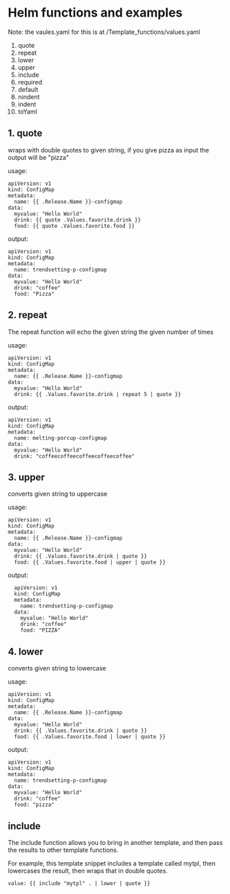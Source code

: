 # Helm functions and examples

Note: the vaules.yaml for this is at /Template_functions/values.yaml 

1. quote
2. repeat
3. lower
4. upper
5. include
6. required
7. default
8. nindent
9. indent
10. toYaml

 ## 1. quote 
 
 wraps with double quotes to given string, if you give pizza as input the output will be "pizza"
 
 usage:
 
    apiVersion: v1
    kind: ConfigMap
    metadata:
      name: {{ .Release.Name }}-configmap
    data:
      myvalue: "Hello World"
      drink: {{ quote .Values.favorite.drink }}
      food: {{ quote .Values.favorite.food }}
      

 output:
 
    apiVersion: v1
    kind: ConfigMap
    metadata:
      name: trendsetting-p-configmap
    data:
      myvalue: "Hello World"
      drink: "coffee"
      food: "Pizza"
      
 ## 2. repeat
 
 The repeat function will echo the given string the given number of times
 
 usage:
 
    apiVersion: v1
    kind: ConfigMap
    metadata:
      name: {{ .Release.Name }}-configmap
    data:
      myvalue: "Hello World"
      drink: {{ .Values.favorite.drink | repeat 5 | quote }}
 
 output: 
 
    apiVersion: v1
    kind: ConfigMap
    metadata:
      name: melting-porcup-configmap
    data:
      myvalue: "Hello World"
      drink: "coffeecoffeecoffeecoffeecoffee"
      
      
## 3. upper 

converts given string to uppercase 

usage:

    apiVersion: v1
    kind: ConfigMap
    metadata:
      name: {{ .Release.Name }}-configmap
    data:
      myvalue: "Hello World"
      drink: {{ .Values.favorite.drink | quote }}
      food: {{ .Values.favorite.food | upper | quote }}
      
output:

      apiVersion: v1
      kind: ConfigMap
      metadata:
        name: trendsetting-p-configmap
      data:
        myvalue: "Hello World"
        drink: "coffee"
        food: "PIZZA"

## 4. lower 

converts given string to lowercase 

usage:

    apiVersion: v1
    kind: ConfigMap
    metadata:
      name: {{ .Release.Name }}-configmap
    data:
      myvalue: "Hello World"
      drink: {{ .Values.favorite.drink | quote }}
      food: {{ .Values.favorite.food | lower | quote }}
      
output:

    apiVersion: v1
    kind: ConfigMap
    metadata:
      name: trendsetting-p-configmap
    data:
      myvalue: "Hello World"
      drink: "coffee"
      food: "pizza"
      

## include 

The include function allows you to bring in another template, and then pass the results to other template functions.

For example, this template snippet includes a template called mytpl, then lowercases the result, then wraps that in double quotes.

    value: {{ include "mytpl" . | lower | quote }}